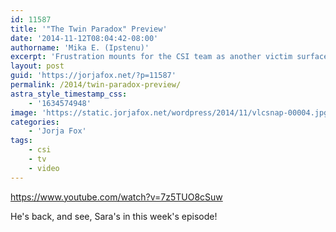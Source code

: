 ```yaml
---
id: 11587
title: '"The Twin Paradox" Preview'
date: '2014-11-12T08:04:42-08:00'
authorname: 'Mika E. (Ipstenu)'
excerpt: 'Frustration mounts for the CSI team as another victim surfaces and all evidence points to the Gig Harbor Killer.'
layout: post
guid: 'https://jorjafox.net/?p=11587'
permalink: /2014/twin-paradox-preview/
astra_style_timestamp_css:
    - '1634574948'
image: 'https://static.jorjafox.net/wordpress/2014/11/vlcsnap-00004.jpg'
categories:
    - 'Jorja Fox'
tags:
    - csi
    - tv
    - video
---
```


https://www.youtube.com/watch?v=7z5TUO8cSuw

He's back, and see, Sara's in this week's episode!
